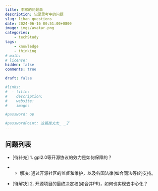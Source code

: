 ```yaml
---
title: 李寒的问题单
description: 记录思考中的问题
slug: lihan_questions
date: 2024-06-16 00:51:00+0800
image: imgs/avatar.png
categories:
    - techStudy
tags:
    - knowledge
    - thinking
# math: 
# license: 
hidden: false
comments: true

draft: false

#links:
#  - title: 
#    description: 
#    website: 
#    image: 

#password: op

#passwordPoint: 这篇推文太_ _了
---
```


## 问题列表

- [待补充] 1. gpl2.0等开源协议的效力是如何保障的？
- - 解决: 通过开源社区的监督和维护，以及各国法律(如合同法等)的支持。

- [待解决] 2. 开源项目的最终决定权(如合并PR)，如何也实现去中心化？
